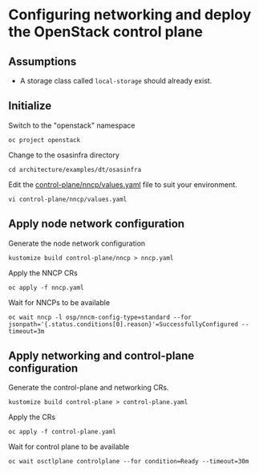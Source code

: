 # Configuring networking and deploy the OpenStack control plane

## Assumptions

- A storage class called `local-storage` should already exist.

## Initialize

Switch to the "openstack" namespace
```
oc project openstack
```
Change to the osasinfra directory
```
cd architecture/examples/dt/osasinfra
```
Edit the [control-plane/nncp/values.yaml](control-plane/nncp/values.yaml) file to suit your environment.
```
vi control-plane/nncp/values.yaml
```

## Apply node network configuration

Generate the node network configuration
```
kustomize build control-plane/nncp > nncp.yaml
```
Apply the NNCP CRs
```
oc apply -f nncp.yaml
```
Wait for NNCPs to be available
```
oc wait nncp -l osp/nncm-config-type=standard --for jsonpath='{.status.conditions[0].reason}'=SuccessfullyConfigured --timeout=3m
```

## Apply networking and control-plane configuration

Generate the control-plane and networking CRs.
```
kustomize build control-plane > control-plane.yaml
```
Apply the CRs
```
oc apply -f control-plane.yaml
```

Wait for control plane to be available
```
oc wait osctlplane controlplane --for condition=Ready --timeout=30m
```
